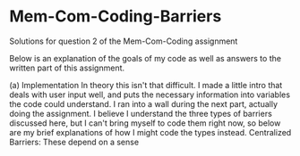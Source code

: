 # Mem-Com-Coding-Barriers
Solutions for question 2 of the Mem-Com-Coding assignment

Below is an explanation of the goals of my code as well as answers to the written part of this assignment.


(a) Implementation
  In theory this isn't that difficult. I made a little intro that deals with user input well, and puts the necessary information into variables the code could understand. I ran into a wall during the next part, actually doing the assignment. I believe I understand the three types of barriers discussed here, but I can't bring myself to code them right now, so below are my brief explanations of how I might code the types instead.
  Centralized Barriers:
    These depend on a sense 
